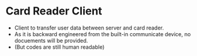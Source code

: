 # Card Reader Client #
- Client to transfer user data between server and card reader.
- As it is backward engineered from the built-in communicate device, no docuements will be provided.
- (But codes are still human readable)